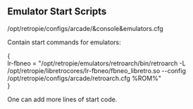 ## Emulator Start Scripts  

/opt/retropie/configs/arcade/&console&emulators.cfg  


Contain start commands for emulators:

{  
lr-fbneo = "/opt/retropie/emulators/retroarch/bin/retroarch -L /opt/retropie/libretrocores/lr-fbneo/fbneo_libretro.so --config /opt/retropie/configs/arcade/retroarch.cfg %ROM%"  
}

One can add more lines of start code. 